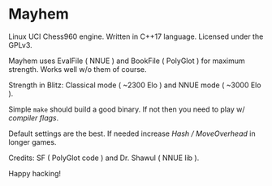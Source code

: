 # Mayhem

Linux UCI Chess960 engine.
Written in C++17 language.
Licensed under the GPLv3.

Mayhem uses EvalFile ( NNUE ) and BookFile ( PolyGlot ) for maximum strength.
Works well w/o them of course.

Strength in Blitz: Classical mode ( ~2300 Elo ) and NNUE mode ( ~3000 Elo ).

Simple `make` should build a good binary.
If not then you need to play w/ *compiler flags*.

Default settings are the best.
If needed increase _Hash / MoveOverhead_ in longer games.

Credits: SF ( PolyGlot code ) and Dr. Shawul ( NNUE lib ).

Happy hacking!
